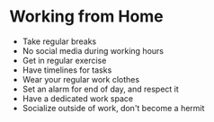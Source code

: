 # Working from Home

-   Take regular breaks
-   No social media during working hours
-   Get in regular exercise
-   Have timelines for tasks
-   Wear your regular work clothes
-   Set an alarm for end of day, and respect it
-   Have a dedicated work space
-   Socialize outside of work, don't become a hermit
